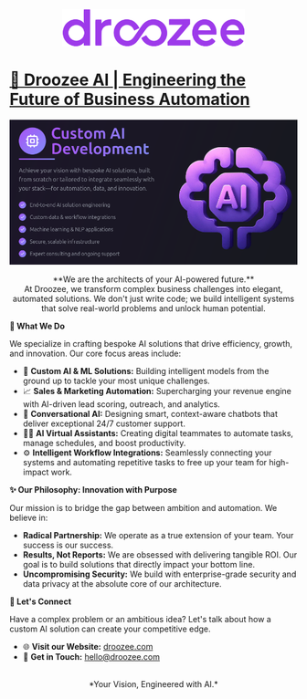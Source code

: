 <p align="center">
<picture>
  <img src="https://github.com/Droozee-Agency/.github/raw/main/profile/images/logo.svg" width="320" >
</picture>
</p>

# [**🤖 Droozee AI | Engineering the Future of Business Automation**](https://droozee.com)

<p align="center">
<img src="https://github.com/Droozee-Agency/.github/raw/main/profile/images/opengraph-image.png" alt="Droozee AI Banner">
</p>

<p align="center">
**We are the architects of your AI-powered future.**
<br />
At Droozee, we transform complex business challenges into elegant, automated solutions. We don't just write code; we build intelligent systems that solve real-world problems and unlock human potential.
</p>

**🚀 What We Do**

We specialize in crafting bespoke AI solutions that drive efficiency, growth, and innovation. Our core focus areas include:

  - 🤖 **Custom AI & ML Solutions:** Building intelligent models from the ground up to tackle your most unique challenges.
  - 📈 **Sales & Marketing Automation:** Supercharging your revenue engine with AI-driven lead scoring, outreach, and analytics.
  - 💬 **Conversational AI:** Designing smart, context-aware chatbots that deliver exceptional 24/7 customer support.
  - 🧑‍💻 **AI Virtual Assistants:** Creating digital teammates to automate tasks, manage schedules, and boost productivity.
  - ⚙️ **Intelligent Workflow Integrations:** Seamlessly connecting your systems and automating repetitive tasks to free up your team for high-impact work.

**✨ Our Philosophy: Innovation with Purpose**

Our mission is to bridge the gap between ambition and automation. We believe in:

  - **Radical Partnership:** We operate as a true extension of your team. Your success is our success.
  - **Results, Not Reports:** We are obsessed with delivering tangible ROI. Our goal is to build solutions that directly impact your bottom line.
  - **Uncompromising Security:** We build with enterprise-grade security and data privacy at the absolute core of our architecture.

**🤝 Let's Connect**

Have a complex problem or an ambitious idea? Let's talk about how a custom AI solution can create your competitive edge.

  - 🌐 **Visit our Website:** [droozee.com](https://droozee.com)
  - 📧 **Get in Touch:** <hello@droozee.com>

<p align="center">
<br />
*Your Vision, Engineered with AI.*
</p>

